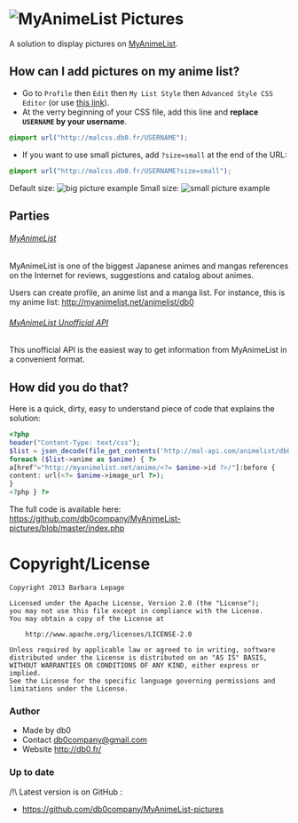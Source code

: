 # ![MyAnimeList](http://cdn.myanimelist.net/images/mal-logo-small.jpg) Pictures

A solution to display pictures on [MyAnimeList](myanimelist.net).

## How can I add pictures on my anime list?

* Go to `Profile` then `Edit` then `My List Style` then `Advanced Style CSS Editor`
(or use [this link](http://myanimelist.net/editprofile.php?go=stylepref&do=cssadv)).
* At the verry beginning of your CSS file, add this line and __replace `USERNAME` by your username__.

```css
@import url("http://malcss.db0.fr/USERNAME");
```

* If you want to use small pictures, add `?size=small` at the end of the URL:

```css
@import url("http://malcss.db0.fr/USERNAME?size=small");
```

Default size: ![big picture example](http://cdn.myanimelist.net/images/anime/8/28483.jpg)
Small size: ![small picture example](http://cdn.myanimelist.net/images/anime/8/28483t.jpg)

## Parties

###### [MyAnimeList](myanimelist.net)

MyAnimeList is one of the biggest Japanese animes and mangas references
on the Internet for reviews, suggestions and catalog about animes.

Users can create profile, an anime list and a manga list.
For instance, this is my anime list: http://myanimelist.net/animelist/db0

###### [MyAnimeList Unofficial API](http://mal-api.com/)

This unofficial API is the easiest way to get information from MyAnimeList
in a convenient format.

## How did you do that?

Here is a quick, dirty, easy to understand piece of code that explains the solution:
```php
<?php
header("Content-Type: text/css");
$list = json_decode(file_get_contents('http://mal-api.com/animelist/db0'));
foreach ($list->anime as $anime) { ?>
a[href^="http://myanimelist.net/anime/<?= $anime->id ?>/"]:before {
content: url(<?= $anime->image_url ?>);
}
<?php } ?>
```
The full code is available here: https://github.com/db0company/MyAnimeList-pictures/blob/master/index.php

# Copyright/License

    Copyright 2013 Barbara Lepage
   
    Licensed under the Apache License, Version 2.0 (the "License");
    you may not use this file except in compliance with the License.
    You may obtain a copy of the License at
   
        http://www.apache.org/licenses/LICENSE-2.0
   
    Unless required by applicable law or agreed to in writing, software
    distributed under the License is distributed on an "AS IS" BASIS,
    WITHOUT WARRANTIES OR CONDITIONS OF ANY KIND, either express or implied.
    See the License for the specific language governing permissions and
    limitations under the License.    
   
### Author

* Made by  	db0
* Contact		db0company@gmail.com
* Website		http://db0.fr/


### Up to date

 /!\ Latest version is on GitHub :
* https://github.com/db0company/MyAnimeList-pictures
